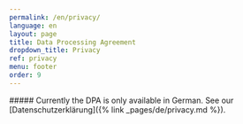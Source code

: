```yaml
---
permalink: /en/privacy/
language: en
layout: page 
title: Data Processing Agreement 
dropdown_title: Privacy
ref: privacy
menu: footer
order: 9
---
```


<div class="c-page-content-md-center" markdown="1">
##### Currently the DPA is only available in German. See our [Datenschutzerklärung]({% link _pages/de/privacy.md %}).
</div>
